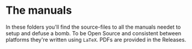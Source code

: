 # The manuals
In these folders you'll find the source-files to all the manuals needet to setup and defuse a bomb. To be Open Source and consistent between platforms they're written using ``LaTeX``. PDFs are provided in the Releases.
